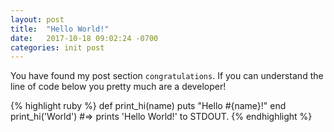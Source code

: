 ```yaml
---
layout: post
title:  "Hello World!"
date:   2017-10-18 09:02:24 -0700
categories: init post
---
```

You have found my post section `congratulations`. If you can understand the line of code below you pretty much are a developer!

{% highlight ruby %}
def print_hi(name)
  puts "Hello #{name}!"
end
print_hi('World')
#=> prints 'Hello World!' to STDOUT.
{% endhighlight %}

[jekyll-docs]: https://jekyllrb.com/docs/home
[jekyll-gh]:   https://github.com/jekyll/jekyll
[jekyll-talk]: https://talk.jekyllrb.com/
